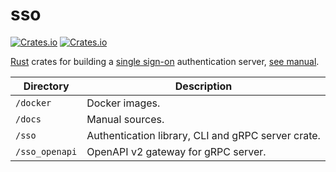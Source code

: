 # sso

[![Crates.io](https://img.shields.io/crates/v/sso?label=sso&style=flat-square)](https://crates.io/crates/sso)
[![Crates.io](https://img.shields.io/crates/l/sso?label=licence&style=flat-square)](https://github.com/mojzu/sso/blob/master/sso/LICENCE)

[Rust](https://www.rust-lang.org/) crates for building a [single sign-on](https://en.wikipedia.org/wiki/Single_sign-on) authentication server, [see manual](https://mojzu.net/sso/).

| Directory      | Description                                        |
| -------------- | -------------------------------------------------- |
| `/docker`      | Docker images.                                     |
| `/docs`        | Manual sources.                                    |
| `/sso`         | Authentication library, CLI and gRPC server crate. |
| `/sso_openapi` | OpenAPI v2 gateway for gRPC server.                |
